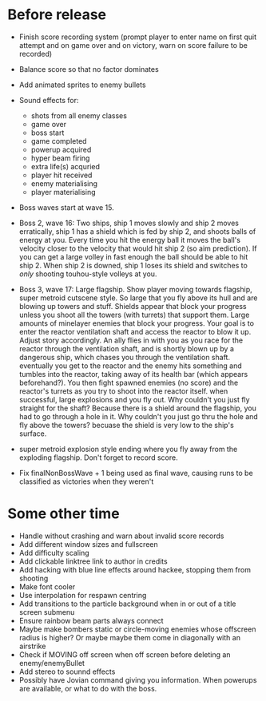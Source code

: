 # Before release

- Finish score recording system (prompt player to enter name on first quit attempt and on game over and on victory, warn on score failure to be recorded)
- Balance score so that no factor dominates

- Add animated sprites to enemy bullets
- Sound effects for:
	- shots from all enemy classes
	- game over
	- boss start
	- game completed
	- powerup acquired
	- hyper beam firing
	- extra life(s) acquried
	- player hit received
	- enemy materialising
	- player materialising

- Boss waves start at wave 15.
- Boss 2, wave 16: Two ships, ship 1 moves slowly and ship 2 moves erratically, ship 1 has a shield which is fed by ship 2, and shoots balls of energy at you. Every time you hit the energy ball it moves the ball's velocity closer to the velocity that would hit ship 2 (so aim prediction). If you can get a large volley in fast enough the ball should be able to hit ship 2. When ship 2 is downed, ship 1 loses its shield and switches to *only* shooting touhou-style volleys at you.
- Boss 3, wave 17: Large flagship. Show player moving towards flagship, super metroid cutscene style. So large that you fly above its hull and are blowing up towers and stuff. Shields appear that block your progress unless you shoot all the towers (with turrets) that support them. Large amounts of minelayer enemies that block your progress. Your goal is to enter the reactor ventilation shaft and access the reactor to blow it up. Adjust story accordingly. An ally flies in with you as you race for the reactor through the ventilation shaft, and is shortly blown up by a dangerous ship, which chases you through the ventilation shaft. eventually you get to the reactor and the enemy hits something and tumbles into the reactor, taking away of its health bar (which appears beforehand?). You then fight spawned enemies (no score) and the reactor's turrets as you try to shoot into the reactor itself. when successful, large explosions and you fly out. Why couldn't you just fly straight for the shaft? Because there is a shield around the flagship, you had to go through a hole in it. Why couldn't you just go thru the hole and fly above the towers?  becuase the shield is very low to the ship's surface.
- super metroid explosion style ending where you fly away from the exploding flagship. Don't forget to record score.
- Fix finalNonBossWave + 1 being used as final wave, causing runs to be classified as victories when they weren't

# Some other time

- Handle without crashing and warn about invalid score records
- Add different window sizes and fullscreen
- Add difficulty scaling
- Add clickable linktree link to author in credits
- Add hacking with blue line effects around hackee, stopping them from shooting
- Make font cooler
- Use interpolation for respawn centring
- Add transitions to the particle background when in or out of a title screen submenu
- Ensure rainbow beam parts always connect
- Maybe make bombers static or circle-moving enemies whose offscreen radius is higher? Or maybe maybe them come in diagonally with an airstrike
- Check if MOVING off screen when off screen before deleting an enemy/enemyBullet
- Add stereo to sounnd effects
- Possibly have Jovian command giving you information. When powerups are available, or what to do with the boss.
